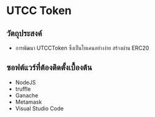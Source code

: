 # UTCC Token

## วัตถุประสงค์
- การพัฒนา UTCCToken ซึ่งเป็นโทเคนอย่างง่าย สร้างผ่าน ERC20

## ซอฟต์แวร์ที่ต้องติดตั้งเบื้องต้น
- NodeJS
- truffle
- Ganache
- Metamask
- Visual Studio Code

